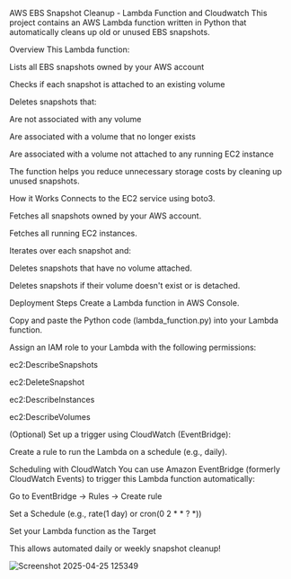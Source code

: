 AWS EBS Snapshot Cleanup - Lambda Function and Cloudwatch
This project contains an AWS Lambda function written in Python that automatically cleans up old or unused EBS snapshots.


 Overview
This Lambda function:

Lists all EBS snapshots owned by your AWS account

Checks if each snapshot is attached to an existing volume

Deletes snapshots that:

Are not associated with any volume

Are associated with a volume that no longer exists

Are associated with a volume not attached to any running EC2 instance

The function helps you reduce unnecessary storage costs by cleaning up unused snapshots.

How it Works
Connects to the EC2 service using boto3.

Fetches all snapshots owned by your AWS account.

Fetches all running EC2 instances.

Iterates over each snapshot and:

Deletes snapshots that have no volume attached.

Deletes snapshots if their volume doesn't exist or is detached.

 Deployment Steps
Create a Lambda function in AWS Console.

Copy and paste the Python code (lambda_function.py) into your Lambda function.

Assign an IAM role to your Lambda with the following permissions:

ec2:DescribeSnapshots

ec2:DeleteSnapshot

ec2:DescribeInstances

ec2:DescribeVolumes

(Optional) Set up a trigger using CloudWatch (EventBridge):

Create a rule to run the Lambda on a schedule (e.g., daily).

Scheduling with CloudWatch
You can use Amazon EventBridge (formerly CloudWatch Events) to trigger this Lambda function automatically:

Go to EventBridge → Rules → Create rule

Set a Schedule (e.g., rate(1 day) or cron(0 2 * * ? *))

Set your Lambda function as the Target

This allows automated daily or weekly snapshot cleanup!

![Screenshot 2025-04-25 125349](https://github.com/user-attachments/assets/0aebbb8a-63e5-4b1d-bd1b-3e2537e54732)







           
